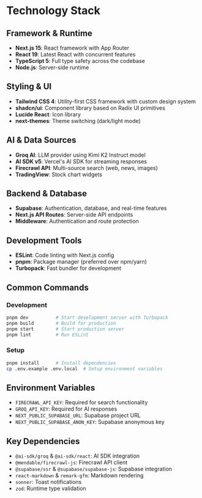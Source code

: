 # Technology Stack

## Framework & Runtime
- **Next.js 15**: React framework with App Router
- **React 19**: Latest React with concurrent features
- **TypeScript 5**: Full type safety across the codebase
- **Node.js**: Server-side runtime

## Styling & UI
- **Tailwind CSS 4**: Utility-first CSS framework with custom design system
- **shadcn/ui**: Component library based on Radix UI primitives
- **Lucide React**: Icon library
- **next-themes**: Theme switching (dark/light mode)

## AI & Data Sources
- **Groq AI**: LLM provider using Kimi K2 Instruct model
- **AI SDK v5**: Vercel's AI SDK for streaming responses
- **Firecrawl API**: Multi-source search (web, news, images)
- **TradingView**: Stock chart widgets

## Backend & Database
- **Supabase**: Authentication, database, and real-time features
- **Next.js API Routes**: Server-side API endpoints
- **Middleware**: Authentication and route protection

## Development Tools
- **ESLint**: Code linting with Next.js config
- **pnpm**: Package manager (preferred over npm/yarn)
- **Turbopack**: Fast bundler for development

## Common Commands

### Development
```bash
pnpm dev          # Start development server with Turbopack
pnpm build        # Build for production
pnpm start        # Start production server
pnpm lint         # Run ESLint
```

### Setup
```bash
pnpm install      # Install dependencies
cp .env.example .env.local  # Setup environment variables
```

## Environment Variables
- `FIRECRAWL_API_KEY`: Required for search functionality
- `GROQ_API_KEY`: Required for AI responses
- `NEXT_PUBLIC_SUPABASE_URL`: Supabase project URL
- `NEXT_PUBLIC_SUPABASE_ANON_KEY`: Supabase anonymous key

## Key Dependencies
- `@ai-sdk/groq` & `@ai-sdk/react`: AI SDK integration
- `@mendable/firecrawl-js`: Firecrawl API client
- `@supabase/ssr` & `@supabase/supabase-js`: Supabase integration
- `react-markdown` & `remark-gfm`: Markdown rendering
- `sonner`: Toast notifications
- `zod`: Runtime type validation